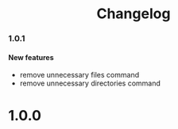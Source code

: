<h1 align="center">
	Changelog
</h1>

### 1.0.1

#### New features

-   remove unnecessary files command
-   remove unnecessary directories command

# 1.0.0
